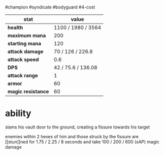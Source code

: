 #champion
#syndicate
#bodyguard
#4-cost

| stat | value |
|---|---|
| **health** | 1100 / 1980 / 3564 |
| **maximum mana** | 200 |
| **starting mana** | 120 |
| **attack damage** | 70 / 126 / 226.8 |
| **attack speed** | 0.6 |
| **DPS** | 42 / 75.6 / 136.08 | 
| **attack range** | 1 |
| **armor** | 60 |
| **magic resistance** | 60 |

# ability
slams his vault door to the ground, creating a fissure towards his target

enemies within 2 hexes of him and those struck by the fissure are [[stun]]ned for 1.75 / 2.25 / 8 seconds and take 100 / 200 / 600 (xAP) magic damage